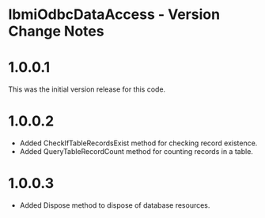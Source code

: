 ﻿# IbmiOdbcDataAccess - Version Change Notes

# 1.0.0.1 
This was the initial version release for this code.

# 1.0.0.2 
- Added CheckIfTableRecordsExist method for checking record existence.
- Added QueryTableRecordCount method for counting records in a table.

# 1.0.0.3
- Added Dispose method to dispose of database resources.

